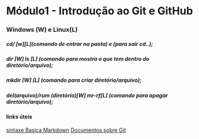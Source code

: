 # Módulo1 - Introdução ao Git e GitHub
### Windows (W) e Linux(L)
##### cd/ [w][L](comando de entrar na pasta) e (para sair cd..);
##### dir [W] ls [L] (comando para mostra o que tem dentro do diretório/arquivo);
##### mkdir [W] [L] (comando para criar diretório/arquivo);
##### del(arquivo)/rum (diretório)[W] mr-rf[L] (comando para apagar diretório/arquivo);
#### links úteis 
[sintaxe Basica Markdown](https://www.markdownguide.org/basic-syntax/)
[Documentos sobre Git](https://git-scm.com/doc)
